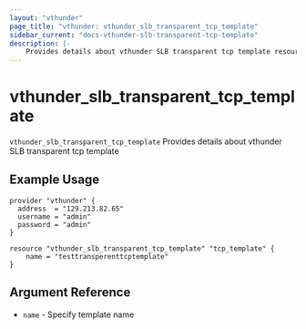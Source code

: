 ```yaml
---
layout: "vthunder"
page_title: "vthunder: vthunder_slb_transparent_tcp_template"
sidebar_current: "docs-vthunder-slb-transparent-tcp-template"
description: |-
    Provides details about vthunder SLB transparent tcp template resource for A10
---
```


# vthunder\_slb\_transparent\_tcp\_template

`vthunder_slb_transparent_tcp_template` Provides details about vthunder SLB transparent tcp template
## Example Usage


```hcl
provider "vthunder" {
  address  = "129.213.82.65"
  username = "admin"
  password = "admin"
}

resource "vthunder_slb_transparent_tcp_template" "tcp_template" {
	name = "testtransperenttcptemplate"
}
```

## Argument Reference

* `name` - Specify template name





